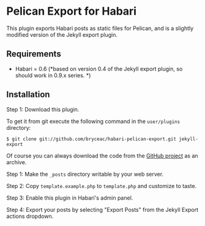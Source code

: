 # Pelican Export for Habari

This plugin exports Habari posts as static files for Pelican, and is a slightly modified version of the Jekyll export plugin.

## Requirements

* Habari = 0.6 (*based on version 0.4 of the Jekyll export plugin, so should work in 0.9.x series. *)


## Installation

Step 1: Download this plugin.

To get it from git execute the following command in the `user/plugins` directory:

	$ git clone git://github.com/bryceac/habari-pelican-export.git jekyll-export

Of course you can always download the code from the [GitHub project](http://github.com/bryceac/habari-pelican-export) as an archive.

Step 1: Make the `_posts` directory writable by your web server.

Step 2: Copy `template.example.php` to `template.php` and customize to taste.

Step 3: Enable this plugin in Habari's admin panel.

Step 4: Export your posts by selecting "Export Posts" from the Jekyll Export actions dropdown.
